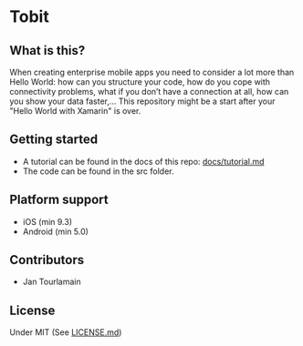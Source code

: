 # Tobit


## What is this?
When creating enterprise mobile apps you need to consider a lot more than Hello World: how can you structure your code, how do you cope with connectivity problems, what if you don’t have a connection at all, how can you show your data faster,…
This repository might be a start after your "Hello World with Xamarin" is over.


## Getting started
- A tutorial can be found in the docs of this repo: [docs/tutorial.md](docs/tutorial.md)
- The code can be found in the src folder.


## Platform support
- iOS (min 9.3)
- Android (min 5.0)

## Contributors

- Jan Tourlamain

## License
Under MIT (See [LICENSE.md](LICENSE.md))